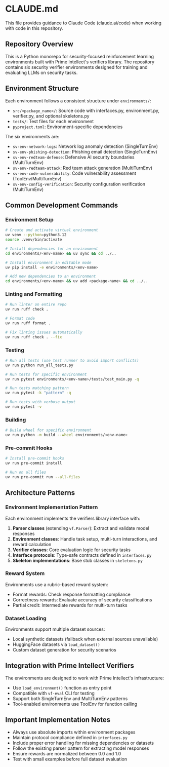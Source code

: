 # CLAUDE.md

This file provides guidance to Claude Code (claude.ai/code) when working with code in this repository.

## Repository Overview

This is a Python monorepo for security-focused reinforcement learning environments built with Prime Intellect's verifiers library. The repository contains six security verifier environments designed for training and evaluating LLMs on security tasks.

## Environment Structure

Each environment follows a consistent structure under `environments/`:
- `src/<package_name>/`: Source code with interfaces.py, environment.py, verifier.py, and optional skeletons.py
- `tests/`: Test files for each environment
- `pyproject.toml`: Environment-specific dependencies

The six environments are:
- `sv-env-network-logs`: Network log anomaly detection (SingleTurnEnv)
- `sv-env-phishing-detection`: Phishing email detection (SingleTurnEnv)
- `sv-env-redteam-defense`: Defensive AI security boundaries (MultiTurnEnv)
- `sv-env-redteam-attack`: Red team attack generation (MultiTurnEnv)
- `sv-env-code-vulnerability`: Code vulnerability assessment (ToolEnv/MultiTurnEnv)
- `sv-env-config-verification`: Security configuration verification (MultiTurnEnv)

## Common Development Commands

### Environment Setup
```bash
# Create and activate virtual environment
uv venv --python=python3.12
source .venv/bin/activate

# Install dependencies for an environment
cd environments/<env-name> && uv sync && cd ../..

# Install environment in editable mode
uv pip install -e environments/<env-name>

# Add new dependencies to an environment
cd environments/<env-name> && uv add <package-name> && cd ../..
```

### Linting and Formatting
```bash
# Run linter on entire repo
uv run ruff check .

# Format code
uv run ruff format .

# Fix linting issues automatically
uv run ruff check . --fix
```

### Testing
```bash
# Run all tests (use test runner to avoid import conflicts)
uv run python run_all_tests.py

# Run tests for specific environment
uv run pytest environments/<env-name>/tests/test_main.py -q

# Run tests matching pattern
uv run pytest -k "pattern" -q

# Run tests with verbose output
uv run pytest -v
```

### Building
```bash
# Build wheel for specific environment
uv run python -m build --wheel environments/<env-name>
```

### Pre-commit Hooks
```bash
# Install pre-commit hooks
uv run pre-commit install

# Run on all files
uv run pre-commit run --all-files
```

## Architecture Patterns

### Environment Implementation Pattern
Each environment implements the verifiers library interface with:
1. **Parser classes** (extending `vf.Parser`): Extract and validate model responses
2. **Environment classes**: Handle task setup, multi-turn interactions, and reward calculation
3. **Verifier classes**: Core evaluation logic for security tasks
4. **Interface protocols**: Type-safe contracts defined in `interfaces.py`
5. **Skeleton implementations**: Base stub classes in `skeletons.py`

### Reward System
Environments use a rubric-based reward system:
- Format rewards: Check response formatting compliance
- Correctness rewards: Evaluate accuracy of security classifications
- Partial credit: Intermediate rewards for multi-turn tasks

### Dataset Loading
Environments support multiple dataset sources:
- Local synthetic datasets (fallback when external sources unavailable)
- HuggingFace datasets via `load_dataset()`
- Custom dataset generation for security scenarios

## Integration with Prime Intellect Verifiers

The environments are designed to work with Prime Intellect's infrastructure:
- Use `load_environment()` function as entry point
- Compatible with `vf-eval` CLI for testing
- Support both SingleTurnEnv and MultiTurnEnv patterns
- Tool-enabled environments use ToolEnv for function calling

## Important Implementation Notes

- Always use absolute imports within environment packages
- Maintain protocol compliance defined in `interfaces.py`
- Include proper error handling for missing dependencies or datasets
- Follow the existing parser pattern for extracting model responses
- Ensure rewards are normalized between 0.0 and 1.0
- Test with small examples before full dataset evaluation